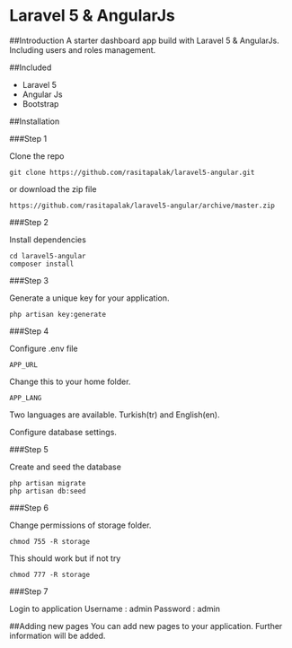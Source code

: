 # Laravel 5 &amp; AngularJs

##Introduction
A starter dashboard app build with Laravel 5 &amp; AngularJs. Including users and roles management.

##Included
* Laravel 5
* Angular Js
* Bootstrap

##Installation

###Step 1

Clone the repo
```
git clone https://github.com/rasitapalak/laravel5-angular.git
```

or download the zip file
```
https://github.com/rasitapalak/laravel5-angular/archive/master.zip
```

###Step 2

Install dependencies
```
cd laravel5-angular
composer install
```

###Step 3

Generate a unique key for your application.
```
php artisan key:generate
```

###Step 4

Configure .env file

```
APP_URL
```
Change this to your home folder.

```
APP_LANG
```
Two languages are available. Turkish(tr) and English(en).

Configure database settings.


###Step 5

Create and seed the database
```
php artisan migrate
php artisan db:seed
```

###Step 6

Change permissions of storage folder.
```
chmod 755 -R storage
```

This should work but if not try
```
chmod 777 -R storage
```

###Step 7

Login to application
Username : admin
Password : admin


##Adding new pages
You can add new pages to your application. Further information will be added.








